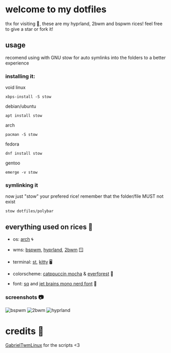 # welcome to my dotfiles
thx for visiting 🩷, these are my hyprland, 2bwm and bspwm rices! feel free to give a star or fork it!

## usage
recomend using with GNU stow for auto symlinks into the folders to a better experience

### installing it:

void linux

``
xbps-install -S stow
``

debian/ubuntu

``
apt install stow
``

arch

``
pacman -S stow
``

fedora

``
dnf install stow
``

gentoo

``
emerge -v stow
``


### symlinking it 
now just "stow" your prefered rice! remember that the folder/file MUST not exist

``
stow dotfiles/polybar
``

## everything used on rices 🌊

+ os: [arch](archlinux.org) 🌀

+ wms: [bspwm](https://github.com/baskerville/bspwm), [hyprland](https://hyprland.org/), [2bwm](https://github.com/venam/2bwm) 🪟

+ terminal: [st](https://github.com/siduck/st), [kitty](https://sw.kovidgoyal.net/kitty/) 🖥️

+ colorscheme: [catppuccin mocha](https://github.com/catppuccin/catppuccin) & [everforest](https://github.com/sainnhe/everforest) 🎨

+ font: [sq](https://github.com/leahneukirchen/sq) and [jet brains mono nerd font](https://www.nerdfonts.com/) 🌟



### screenshots 📷
![bspwm](https://github.com/yusamock/dotfiles/assets/141967852/389ecaee-3758-4e21-abb7-e5ad51b03b2c)
![2bwm](https://www.reddit.com/r/unixporn/comments/1as7vfw/hyprland_comfy_blue/)
![hyprland](https://github.com/yusamock/dotfiles/assets/141967852/ae33d351-472c-4cb4-8f1d-e498d48ab0c7)



# credits 💌

[GabrielTwmLinux](https://github.com/GabrielTWMlinux) for the scripts <3
